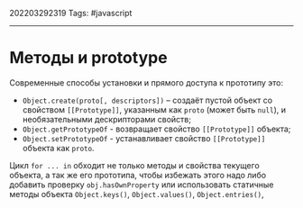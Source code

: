 202203292319
Tags: #javascript 

--- 
# Методы и prototype
Современные способы установки и прямого доступа к прототипу это:
- `Object.create(proto[, descriptors])` – создаёт пустой объект со свойством `[[Prototype]]`, указанным как `proto` (может быть `null`), и необязательными дескрипторами свойств;
- `Object.getPrototypeOf` - возвращает свойство `[[Prototype]]` объекта;
- `Object.setPrototypeOf` - устанавливает свойство `[[Prototype]]` объекта как `proto`.

Цикл `for ... in` обходит не только методы и свойства текущего объекта, а так же его прототипа, чтобы избежать этого надо либо добавить проверку `obj.hasOwnProperty` или использовать статичные методы объекта `Object.keys()`, `Object.values()`, `Object.entries()`,